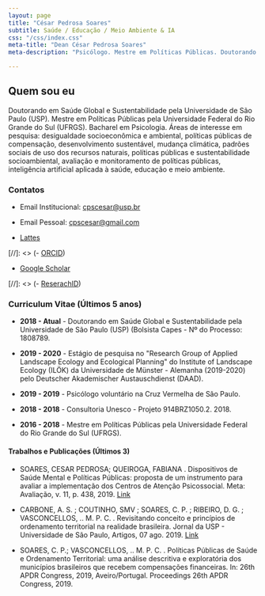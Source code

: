 ```yaml
---
layout: page
title: "César Pedrosa Soares"
subtitle: Saúde / Educação / Meio Ambiente & IA
css: "/css/index.css"
meta-title: "Dean César Pedrosa Soares"
meta-description: "Psicólogo. Mestre em Políticas Públicas. Doutorando em Saúde Global e Sustentabilidade."

---
```


## Quem sou eu ##

Doutorando em Saúde Global e Sustentabilidade pela Universidade de São Paulo (USP). Mestre em Políticas Públicas pela Universidade Federal do Rio Grande do Sul (UFRGS). Bacharel em Psicologia. 
Áreas de interesse em pesquisa: desigualdade socioeconômica e ambiental, políticas públicas de compensação, desenvolvimento sustentável, mudança climática, padrões sociais de uso dos recursos naturais, políticas públicas e sustentabilidade socioambiental, avaliação e monitoramento de políticas públicas, inteligência artificial aplicada à saúde, educação e meio ambiente.

### Contatos ###

- Email Institucional: <cpscesar@usp.br>
- Email Pessoal: <cpscesar@gmail.com>

- [Lattes](http://lattes.cnpq.br/7049986165777293)

[//]: <> (- [ORCID](https://orcid.org/0000-0001-7833-2695))

- [Google Scholar](https://scholar.google.com/citations?user=9BCIPr0AAAAJ&hl=pt-BR)

[//]: <> (- [ReserachID](https://publons.com/researcher/3069730/lucas-soares/))


### Curriculum Vitae (Últimos 5 anos) ###


- **2018 - Atual** - Doutorando em Saúde Global e Sustentabilidade pela Universidade de São Paulo (USP) (Bolsista Capes - Nº do Processo: 1808789.

- **2019 - 2020** - Estágio de pesquisa no "Research Group of Applied Landscape Ecology and Ecological Planning" do Institute of Landscape Ecology (ILÖK) da Universidade de Münster - Alemanha (2019-2020) pelo Deutscher Akademischer Austauschdienst (DAAD).

- **2019 - 2019** - Psicólogo voluntário na Cruz Vermelha de São Paulo.

- **2018 - 2018** - Consultoria Unesco - Projeto 914BRZ1050.2. 2018.

- **2016 - 2018** - Mestre em Políticas Públicas pela Universidade Federal do Rio Grande do Sul (UFRGS).


#### Trabalhos e Publicações (Últimos 3) ####

- SOARES, CESAR PEDROSA; QUEIROGA, FABIANA . Dispositivos de Saúde Mental e Políticas Públicas: proposta de um instrumento para avaliar a implementação dos Centros de Atenção Psicossocial. Meta: Avaliação, v. 11, p. 438, 2019. [Link](http://revistas.cesgranrio.org.br/index.php/metaavaliacao/article/view/1938)

- CARBONE, A. S. ; COUTINHO, SMV ; SOARES, C. P. ; RIBEIRO, D. G. ; VASCONCELLOS, .. M. P. C. . Revisitando conceito e princípios de ordenamento territorial na realidade brasileira. Jornal da USP - Universidade de São Paulo, Artigos, 07 ago. 2019. [Link](https://jornal.usp.br/artigos/revisitando-conceito-e-principios-de-ordenamento-territorial-na-realidade-brasileira/)

- SOARES, C. P.; VASCONCELLOS, .. M. P. C. . Políticas Públicas de Saúde e Ordenamento Territorial: uma análise descritiva e exploratória dos municípios brasileiros que recebem compensações financeiras. In: 26th APDR Congress, 2019, Aveiro/Portugal. Proceedings 26th APDR Congress, 2019.



